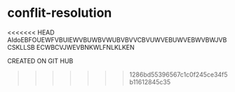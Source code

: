 # conflit-resolution
<<<<<<< HEAD
AIdoEBFOUEWFVBUIEWVBUWBVWUBVBVVCBVUWVEBUWVEBWVBWJVBCSKLLSB
ECWBCVJWEVBNKWLFNLKLKEN

CREATED ON GIT HUB 
>>>>>>> 1286bd55396567c1c0f245ce34f5b11612845c35
